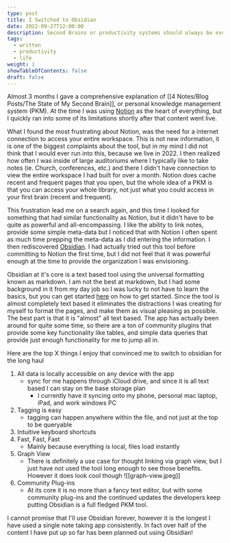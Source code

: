 ```yaml
---
type: post
title: I Switched to Obsidian
date: 2022-09-27T12:00:00
description: Second Brains or productivity systems should always be evolving. As long as the changes are not distracting from the actual use of the system, new methods of a personal knowledge management system (PKM) is an easy way to keep the creativity flowing.
tags:
  - written
  - productivity
  - life
weight: 1
showTableOfContents: false
draft: false
---
```

Almost 3 months I gave a comprehensive explanation of [[4 Notes/Blog Posts/The State of My Second Brain]], or personal knowledge management system (PKM). At the time I was using [Notion](https://www.notion.so) as the heart of everything, but I quickly ran into some of its limitations shortly after that content went live.

What I found the most frustrating about Notion, was the need for a internet connection to access your entire workspace. This is not new information, it is one of the biggest complaints about the tool, but in my mind I did not think that I would ever run into this, because we live in 2022. I then realized how often I was inside of large auditoriums where I typically like to take notes (ie. Church, conferences, etc.) and there I didn't have connection to view the entire workspace I had built for over a month. Notion does cache recent and frequent pages that you open, but the whole idea of a PKM is that you can access your whole library, not just what you could access in your first brain (recent and frequent).

This frustration lead me on a search again, and this time I looked for something that had similar functionality as Notion, but it didn't have to be quite as powerful and all-encompassing. I like the ability to link notes, provide some simple meta-data but I noticed that with Notion I often spent as much time prepping the meta-data as I did entering the information. I then rediscovered [Obsidian](https://obsidian.md). I had actually tried out this tool before committing to Notion the first time, but I did not feel that it was powerful enough at the time to provide the organization I was envisioning. 

Obsidian at it's core is a text based tool using the universal formatting known as markdown. I am not the best at markdown, but I had some background in it from my day job so I was lucky to not have to learn the basics, but you can get started [here](https://www.markdownguide.org) on how to get started. Since the tool is almost completely text based it eliminates the distractions I was creating for myself to format the pages, and make them as visual pleasing as possible. The best part is that it is "almost" all text based. The app has actually been around for quite some time, so there are a ton of community plugins that provide some key functionality like tables, and simple data queries that provide just enough functionality for me to jump all in.

Here are the top X things I enjoy that convinced me to switch to obsidian for the long haul
1. All data is locally accessible on any device with the app
	- sync for me happens through iCloud drive, and since it is all text based I can stay on the base storage plan
		- I currently have it syncing onto my phone, personal mac laptop, iPad, and work windows PC
2. Tagging is easy
	- tagging can happen anywhere within the file, and not just at the top to be queryable
3. Intuitive keyboard shortcuts
4. Fast, Fast, Fast
	- Mainly because everything is local, files load instantly
5. Graph View
	- There is definitely a use case for thought linking via graph view, but I just have not used the tool long enough to see those benefits. However it does look cool though
	![[graph-view.jpeg]]
6. Community Plug-ins
	- At its core it is no more than a fancy text editor, but with some community plug-ins and the continued updates the developers keep putting Obsidian is a full fledged PKM tool.

I cannot promise that I'll use Obsidian forever, however it is the longest I have used a single note taking app consistently. In fact over half of the content I have put up so far has been planned out using Obsidian!
